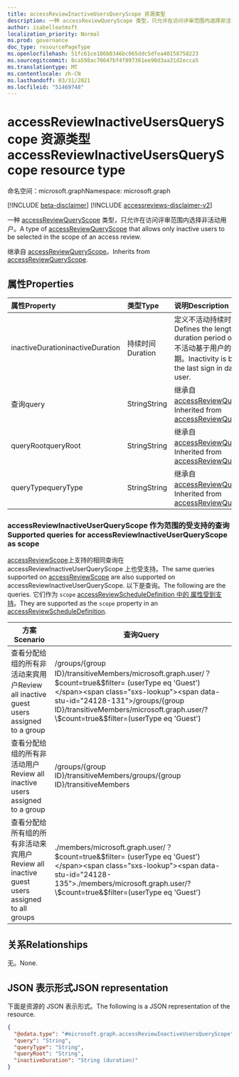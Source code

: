 ```yaml
---
title: accessReviewInactiveUsersQueryScope 资源类型
description: 一种 accessReviewQueryScope 类型，只允许在访问评审范围内选择非活动用户。
author: isabelleatmsft
localization_priority: Normal
ms.prod: governance
doc_type: resourcePageType
ms.openlocfilehash: 51fc61ce186b0346bc065ddc5dfea40158758223
ms.sourcegitcommit: 8ca598ac70647bf4f897361ee90d3aa31d2ecca5
ms.translationtype: MT
ms.contentlocale: zh-CN
ms.lasthandoff: 03/31/2021
ms.locfileid: "51469748"
---
```

# <a name="accessreviewinactiveusersqueryscope-resource-type"></a><span data-ttu-id="24128-103">accessReviewInactiveUsersQueryScope 资源类型</span><span class="sxs-lookup"><span data-stu-id="24128-103">accessReviewInactiveUsersQueryScope resource type</span></span>

<span data-ttu-id="24128-104">命名空间：microsoft.graph</span><span class="sxs-lookup"><span data-stu-id="24128-104">Namespace: microsoft.graph</span></span>

[!INCLUDE [beta-disclaimer](../../includes/beta-disclaimer.md)]
[!INCLUDE [accessreviews-disclaimer-v2](../../includes/accessreviews-disclaimer-v2.md)]

<span data-ttu-id="24128-105">一种 [accessReviewQueryScope](../resources/accessreviewqueryscope.md) 类型，只允许在访问评审范围内选择非活动用户。</span><span class="sxs-lookup"><span data-stu-id="24128-105">A type of [accessReviewQueryScope](../resources/accessreviewqueryscope.md) that allows only inactive users to be selected in the scope of an access review.</span></span>

<span data-ttu-id="24128-106">继承自 [accessReviewQueryScope](../resources/accessreviewqueryscope.md)。</span><span class="sxs-lookup"><span data-stu-id="24128-106">Inherits from [accessReviewQueryScope](../resources/accessreviewqueryscope.md).</span></span>

## <a name="properties"></a><span data-ttu-id="24128-107">属性</span><span class="sxs-lookup"><span data-stu-id="24128-107">Properties</span></span>
|<span data-ttu-id="24128-108">属性</span><span class="sxs-lookup"><span data-stu-id="24128-108">Property</span></span>|<span data-ttu-id="24128-109">类型</span><span class="sxs-lookup"><span data-stu-id="24128-109">Type</span></span>|<span data-ttu-id="24128-110">说明</span><span class="sxs-lookup"><span data-stu-id="24128-110">Description</span></span>|
|:---|:---|:---|
|<span data-ttu-id="24128-111">inactiveDuration</span><span class="sxs-lookup"><span data-stu-id="24128-111">inactiveDuration</span></span>|<span data-ttu-id="24128-112">持续时间</span><span class="sxs-lookup"><span data-stu-id="24128-112">Duration</span></span>|<span data-ttu-id="24128-113">定义不活动持续时间的长度。</span><span class="sxs-lookup"><span data-stu-id="24128-113">Defines the length of the duration period of inactivity.</span></span> <span data-ttu-id="24128-114">不活动基于用户的上次登录日期。</span><span class="sxs-lookup"><span data-stu-id="24128-114">Inactivity is based on the last sign in date of the user.</span></span>|
|<span data-ttu-id="24128-115">查询</span><span class="sxs-lookup"><span data-stu-id="24128-115">query</span></span>|<span data-ttu-id="24128-116">String</span><span class="sxs-lookup"><span data-stu-id="24128-116">String</span></span>|<span data-ttu-id="24128-117">继承自 [accessReviewQueryScope](../resources/accessreviewqueryscope.md)。</span><span class="sxs-lookup"><span data-stu-id="24128-117">Inherited from [accessReviewQueryScope](../resources/accessreviewqueryscope.md).</span></span>|
|<span data-ttu-id="24128-118">queryRoot</span><span class="sxs-lookup"><span data-stu-id="24128-118">queryRoot</span></span>|<span data-ttu-id="24128-119">String</span><span class="sxs-lookup"><span data-stu-id="24128-119">String</span></span>|<span data-ttu-id="24128-120">继承自 [accessReviewQueryScope](../resources/accessreviewqueryscope.md)。</span><span class="sxs-lookup"><span data-stu-id="24128-120">Inherited from [accessReviewQueryScope](../resources/accessreviewqueryscope.md).</span></span>|
|<span data-ttu-id="24128-121">queryType</span><span class="sxs-lookup"><span data-stu-id="24128-121">queryType</span></span>|<span data-ttu-id="24128-122">String</span><span class="sxs-lookup"><span data-stu-id="24128-122">String</span></span>|<span data-ttu-id="24128-123">继承自 [accessReviewQueryScope](../resources/accessreviewqueryscope.md)。</span><span class="sxs-lookup"><span data-stu-id="24128-123">Inherited from [accessReviewQueryScope](../resources/accessreviewqueryscope.md).</span></span>|

### <a name="supported-queries-for-accessreviewinactiveuserqueryscope-as-scope"></a><span data-ttu-id="24128-124">accessReviewInactiveUserQueryScope 作为范围的受支持的查询</span><span class="sxs-lookup"><span data-stu-id="24128-124">Supported queries for accessReviewInactiveUserQueryScope as scope</span></span>
<span data-ttu-id="24128-125">[accessReviewScope](../resources/accessreviewscope.md)上支持的相同查询在 accessReviewInactiveUserQueryScope 上也受支持。</span><span class="sxs-lookup"><span data-stu-id="24128-125">The same queries supported on [accessReviewScope](../resources/accessreviewscope.md) are also supported on accessReviewInactiveUserQueryScope.</span></span> <span data-ttu-id="24128-126">以下是查询。</span><span class="sxs-lookup"><span data-stu-id="24128-126">The following are the queries.</span></span> <span data-ttu-id="24128-127">它们作为 `scope` [accessReviewScheduleDefinition 中的 属性受到支持](accessreviewscheduledefinition.md)。</span><span class="sxs-lookup"><span data-stu-id="24128-127">They are supported as the `scope` property in an [accessReviewScheduleDefinition](accessreviewscheduledefinition.md).</span></span>

|<span data-ttu-id="24128-128">方案</span><span class="sxs-lookup"><span data-stu-id="24128-128">Scenario</span></span>| <span data-ttu-id="24128-129">查询</span><span class="sxs-lookup"><span data-stu-id="24128-129">Query</span></span> |
|--|--|
| <span data-ttu-id="24128-130">查看分配给组的所有非活动来宾用户</span><span class="sxs-lookup"><span data-stu-id="24128-130">Review all inactive guest users assigned to a group</span></span> | <span data-ttu-id="24128-131">/groups/{group ID}/transitiveMembers/microsoft.graph.user/？ \$count=true&$filter= (userType eq 'Guest') </span><span class="sxs-lookup"><span data-stu-id="24128-131">/groups/{group ID}/transitiveMembers/microsoft.graph.user/?\$count=true&$filter=(userType eq 'Guest')</span></span> |
| <span data-ttu-id="24128-132">查看分配给组的所有非活动用户</span><span class="sxs-lookup"><span data-stu-id="24128-132">Review all inactive users assigned to a group</span></span> | <span data-ttu-id="24128-133">/groups/{group ID}/transitiveMembers</span><span class="sxs-lookup"><span data-stu-id="24128-133">/groups/{group ID}/transitiveMembers</span></span> |
| <span data-ttu-id="24128-134">查看分配给所有组的所有非活动来宾用户</span><span class="sxs-lookup"><span data-stu-id="24128-134">Review all inactive guest users assigned to all groups</span></span> | <span data-ttu-id="24128-135">./members/microsoft.graph.user/？ \$count=true&$filter= (userType eq 'Guest') </span><span class="sxs-lookup"><span data-stu-id="24128-135">./members/microsoft.graph.user/?\$count=true&$filter=(userType eq 'Guest')</span></span> |


## <a name="relationships"></a><span data-ttu-id="24128-136">关系</span><span class="sxs-lookup"><span data-stu-id="24128-136">Relationships</span></span>
<span data-ttu-id="24128-137">无。</span><span class="sxs-lookup"><span data-stu-id="24128-137">None.</span></span>

## <a name="json-representation"></a><span data-ttu-id="24128-138">JSON 表示形式</span><span class="sxs-lookup"><span data-stu-id="24128-138">JSON representation</span></span>
<span data-ttu-id="24128-139">下面是资源的 JSON 表示形式。</span><span class="sxs-lookup"><span data-stu-id="24128-139">The following is a JSON representation of the resource.</span></span>
<!-- {
  "blockType": "resource",
  "@odata.type": "microsoft.graph.accessReviewInactiveUsersQueryScope"
}
-->
``` json
{
  "@odata.type": "#microsoft.graph.accessReviewInactiveUsersQueryScope",
  "query": "String",
  "queryType": "String",
  "queryRoot": "String",
  "inactiveDuration": "String (duration)"
}
```
